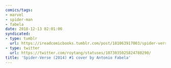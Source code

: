 ```yaml
---
comics/tags:
- marvel
- spider-man
- fabela
date: 2018-12-13 02:01:00
syndicated:
- type: tumblr
  url: https://ireadcomicbooks.tumblr.com/post/181063917003/spider-verse-2014-1-cover-by-antonio-fabela
- type: twitter
  url: https://twitter.com/roytang/statuses/1073035025824780290/
title: 'Spider-Verse (2014) #1 cover by Antonio Fabela'
---
```


